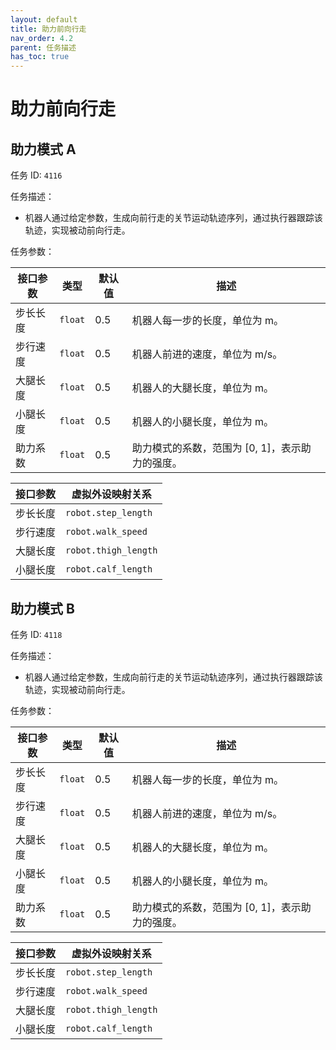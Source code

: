 ```yaml
---
layout: default
title: 助力前向行走
nav_order: 4.2
parent: 任务描述
has_toc: true
---
```


# 助力前向行走

## 助力模式 A

任务 ID: `4116`

任务描述：

- 机器人通过给定参数，生成向前行走的关节运动轨迹序列，通过执行器跟踪该轨迹，实现被动前向行走。

任务参数：

| 接口参数 | 类型      | 默认值 | 描述                          |
|------|---------|-----|-----------------------------|
| 步长长度 | `float` | 0.5 | 机器人每一步的长度，单位为 m。            |
| 步行速度 | `float` | 0.5 | 机器人前进的速度，单位为 m/s。           |
| 大腿长度 | `float` | 0.5 | 机器人的大腿长度，单位为 m。             |
| 小腿长度 | `float` | 0.5 | 机器人的小腿长度，单位为 m。             |
| 助力系数 | `float` | 0.5 | 助力模式的系数，范围为 [0, 1]，表示助力的强度。 |

| 接口参数 | 虚拟外设映射关系             |
|------|----------------------|
| 步长长度 | `robot.step_length`  |
| 步行速度 | `robot.walk_speed`   |
| 大腿长度 | `robot.thigh_length` |
| 小腿长度 | `robot.calf_length`  |

## 助力模式 B

任务 ID: `4118`

任务描述：

- 机器人通过给定参数，生成向前行走的关节运动轨迹序列，通过执行器跟踪该轨迹，实现被动前向行走。

任务参数：

| 接口参数 | 类型      | 默认值 | 描述                          |
|------|---------|-----|-----------------------------|
| 步长长度 | `float` | 0.5 | 机器人每一步的长度，单位为 m。            |
| 步行速度 | `float` | 0.5 | 机器人前进的速度，单位为 m/s。           |
| 大腿长度 | `float` | 0.5 | 机器人的大腿长度，单位为 m。             |
| 小腿长度 | `float` | 0.5 | 机器人的小腿长度，单位为 m。             |
| 助力系数 | `float` | 0.5 | 助力模式的系数，范围为 [0, 1]，表示助力的强度。 |

| 接口参数 | 虚拟外设映射关系             |
|------|----------------------|
| 步长长度 | `robot.step_length`  |
| 步行速度 | `robot.walk_speed`   |
| 大腿长度 | `robot.thigh_length` |
| 小腿长度 | `robot.calf_length`  |
